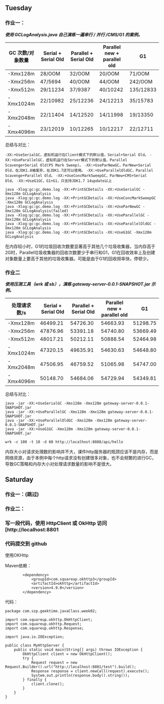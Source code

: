 ## Tuesday

### 作业一：

***使用 GCLogAnalysis.java 自己演练一遍串行 / 并行 /CMS/G1 的案例。***

| GC 次数/对象数量 | Serial + Serial Old | Parallel +  Serial Old | Parallel new + parallel old | G1        |
| ---------------- | ------------------- | ---------------------- | --------------------------- | --------- |
| -Xmx128m         | 28/OOM              | 32/OOM                 | 20/OOM                      | 71/OOM    |
| -Xmx256m         | 47/5694             | 40/OOM                 | 44/OOM                      | 242/OOM   |
| -Xmx512m         | 29/11234            | 37/9387                | 40/10242                    | 135/12833 |
| -Xmx1024m        | 22/10982            | 25/12236               | 24/12213                    | 35/15783  |
| -Xmx2048m        | 22/11404            | 14/12520               | 14/11998                    | 19/13350  |
| -Xmx4096m        | 23/12019            | 10/12265               | 10/12217                    | 22/12711  |



总结与对比：

`-XX:+UseSerialGC，虚拟机运行在Client模式下的默认值，Serial+Serial Old。`
`-XX:+UseParallelGC，虚拟机运行在Server模式下的默认值，Parallel Scavenge+Serial Old(PS Mark Sweep)。`
`-XX:+UseParNewGC，ParNew+Serial Old，在JDK1.8被废弃，在JDK1.7还可以使用。`
`-XX:+UseParallelOldGC，Parallel Scavenge+Parallel Old。`
`-XX:+UseConcMarkSweepGC，ParNew+CMS+Serial Old。`
`-XX:+UseG1GC，G1+G1，只支持JDK1.7 14update以上`



```
java -Xlog:gc:gc.demo.log -XX:+PrintGCDetails -XX:+UseSerialGC -Xmx128m GCLogAnalysis
java -Xlog:gc:gc.demo.log -XX:+PrintGCDetails -XX:+UseConcMarkSweepGC -Xmx128m GCLogAnalysis
java -Xlog:gc:gc.demo.log -XX:+PrintGCDetails -XX:+UseParNewGC -Xmx128m GCLogAnalysis(failed)
java -Xlog:gc:gc.demo.log -XX:+PrintGCDetails -XX:+UseParallelGC -Xmx128m GCLogAnalysis
java -Xlog:gc:gc.demo.log -XX:+PrintGCDetails -XX:+UseParallelOldGC -Xmx128m GCLogAnalysis
java -Xlog:gc:gc.demo.log -XX:+PrintGCDetails -XX:+UseG1GC -Xmx128m GCLogAnalysis
```

在内存较小时，G1的垃圾回收次数要显著高于其他几个垃圾收集器，当内存高于2G时，Parallel垃圾收集器的回收次数要少于串行和G1，G1在回收效率上及创建对象数量上要高于其他的垃圾收集器。可能是由于G1的回收频率快，停顿少。

### 作业二

***使用压测工具（wrk 或 sb），演练 gateway-server-0.0.1-SNAPSHOT.jar 示例。***

| 处理请求数/s | Serial + Serial Old | Parallel +  Serial Old | Parallel new + parallel old | G1       |
| ------------ | ------------------- | ---------------------- | --------------------------- | -------- |
| -Xmx128m     | 46499.21            | 54726.30               | 54663.93                    | 51298.75 |
| -Xmx256m     | 47876.96            | 53391.18               | 54740.80                    | 53669.49 |
| -Xmx512m     | 48017.21            | 50212.11               | 50888.54                    | 52464.98 |
| -Xmx1024m    | 47320.15            | 49635.91               | 54630.63                    | 54648.80 |
| -Xmx2048m    | 47506.95            | 46759.52               | 51065.98                    | 54747.00 |
| -Xmx4096m    | 50148.70            | 54684.06               | 54729.94                    | 54349.81 |



总结与对比：

```
java -jar -XX:+UseSerialGC -Xms128m -Xmx128m gateway-server-0.0.1-SNAPSHOT.jar
java -jar -XX:+UseParallelGC -Xms128m -Xmx128m gateway-server-0.0.1-SNAPSHOT.jar
java -jar -XX:+UseParallelOldGC -Xms128m -Xmx128m gateway-server-0.0.1-SNAPSHOT.jar
java -jar -XX:+UseG1GC -Xmx128m -Xms128m gateway-server-0.0.1-SNAPSHOT.jar

wrk -c 100 -t 10 -d 60 http://localhost:8088/api/hello 
```



内存大小对请求处理数的影响并不大，课件http服务器的瓶颈应该不是内存，而是网络资源，由于本例中每个http请求没有创建很多对象，也不会频繁的进行GC，导致GC策略和内存大小对处理请求数量的影响不是很大。



## Saturday

### 作业一：(跳过)



### 作业二：    

### 写一段代码，使用 HttpClient 或 OkHttp 访问[http://localhost:8801 

### 代码提交到 github

使用OKHttp

Maven依赖：

```
        <dependency>
            <groupId>com.squareup.okhttp3</groupId>
            <artifactId>okhttp</artifactId>
            <version>4.9.0</version>
        </dependency>
```

代码：

```
package com.szp.geektime.javaClass.week02;

import com.squareup.okhttp.OkHttpClient;
import com.squareup.okhttp.Request;
import com.squareup.okhttp.Response;

import java.io.IOException;

public class MyHttpServer {
    public static void main(String[] args) throws IOException {
        OkHttpClient client = new OkHttpClient();
        try {
            Request request = new 		 Request.Builder().url("http://localhost:8801/test").build();
            Response response = client.newCall(request).execute();
            System.out.println(response.body().string());
        } finally {
            client.clone();
        }
    }
}
```

